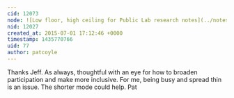 ```yaml
---
cid: 12073
node: ![Low floor, high ceiling for Public Lab research notes](../notes/warren/07-01-2015/low-floor-high-ceiling-for-public-lab-research-notes)
nid: 12027
created_at: 2015-07-01 17:12:46 +0000
timestamp: 1435770766
uid: 77
author: patcoyle
---
```


Thanks Jeff. As always, thoughtful with an eye for how to broaden participation and make more inclusive. For me, being busy and spread thin is an issue. The shorter mode could help. Pat